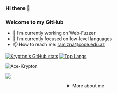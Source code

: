 ### Hi there 👋

### Welcome to my GitHub

- 🔭 I’m currently working on Web-Fuzzer
- 🌱 I’m currently focused on low-level languages
- 📫 How to reach me: ramizna@code.edu.az

[![Krypton's GitHub stats](https://github-readme-stats.anuraghazra1.vercel.app/api?username=Ace-Krypton&count_private=true&include_all_commits=true&hide=contribs&show_icons=true)](https://github.com/Ace-Krypton)
[![Top Langs](https://github-readme-stats.vercel.app/api/top-langs/?username=Ace-Krypton&exclude_repo=Ace-Krypton.github.io,free-for-dev&layout=compact&langs_count=8)](https://github.com/Ace-Krypton)
<p><img align="center" src="https://github-readme-streak-stats.herokuapp.com/?user=Ace-Krypton&" alt="Ace-Krypton" /></p> 

![](https://komarev.com/ghpvc/?username=Ace-Krypton&color=red)

<details align="center">
  <summary>More about me</summary>
  
It was a joke, there is no more info here  `¯\_(ツ)_/¯`

If you want to know more about me just send me a mail to ramizna@code.edu.az and I would gladly answer your questions or try to help you out with whatever you need! 

<sub>In fact, if you think about it, this above was actually more information about me :)<sub> 

</details>

